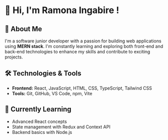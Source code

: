 # 👋 Hi, I'm Ramona Ingabire !

## 🚀 About Me
I'm a software junior developer with a passion for building web applications using **MERN stack**. I'm constantly learning and exploring both front-end and back-end technologies to enhance my skills and contribute to exciting projects.

## 🛠️ Technologies & Tools
- **Frontend:** React, JavaScript, HTML, CSS, TypeScript, Tailwind CSS
- **Tools:** Git, GitHub, VS Code, npm, Vite

## 🌱 Currently Learning
- Advanced React concepts
- State management with Redux and Context API
- Backend basics with Node.js